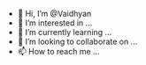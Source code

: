 - 👋 Hi, I’m @Vaidhyan
- 👀 I’m interested in ...
- 🌱 I’m currently learning ...
- 💞️ I’m looking to collaborate on ...
- 📫 How to reach me ...

<!---
Vaidhyan/Vaidhyan is a ✨ special ✨ repository because its `README.md` (this file) appears on your GitHub profile.
You can click the Preview link to take a look at your changes.
--->
